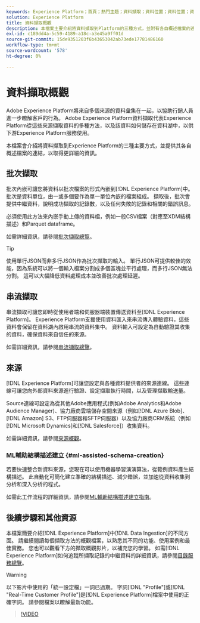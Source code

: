 ```yaml
---
keywords: Experience Platform；首頁；熱門主題；資料擷取；資料位置；資料位置；資料管理；歷程記錄；歷程記錄；批次；批次；擷取的資料
solution: Experience Platform
title: 資料擷取概觀
description: 本檔案主要介紹將資料擷取到Platform的三種方式，並附有各自概述檔案的連結，以取得更詳細的資訊。
exl-id: c189dd4a-5c59-4189-a18c-a3e45a9ff01d
source-git-commit: 15de9351203f6b43653042ab73ede17781486160
workflow-type: tm+mt
source-wordcount: '578'
ht-degree: 0%

---
```


# 資料擷取概觀

Adobe Experience Platform將來自多個來源的資料彙集在一起，以協助行銷人員進一步瞭解客戶的行為。 Adobe Experience Platform資料擷取代表Experience Platform從這些來源擷取資料的多種方法，以及該資料如何儲存在資料湖中，以供下游Experience Platform服務使用。

本檔案會介紹將資料擷取到Experience Platform的三種主要方式，並提供其各自概述檔案的連結，以取得更詳細的資訊。

## 批次擷取

批次內嵌可讓您將資料以批次檔案的形式內嵌到[!DNL Experience Platform]中。 批次是資料單位，由一或多個要作為單一單位內嵌的檔案組成。 擷取後，批次會提供中繼資料，說明成功擷取的記錄數，以及任何失敗的記錄和相關的錯誤訊息。

必須使用此方法來內嵌手動上傳的資料檔，例如一般CSV檔案（對應至XDM結構描述）和Parquet dataframe。

如需詳細資訊，請參閱[批次擷取總覽](./batch-ingestion/overview.md)。

>[!TIP]
>
>使用單行JSON而非多行JSON作為批次擷取的輸入。 單行JSON可提供較佳的效能，因為系統可以將一個輸入檔案分割成多個區塊並平行處理，而多行JSON無法分割。 這可以大幅降低資料處理成本並改善批次處理延遲。

## 串流擷取

串流擷取可讓您即時從使用者端和伺服器端裝置傳送資料至[!DNL Experience Platform]。 Experience Platform支援使用資料匯入來串流傳入體驗資料，這些資料會保留在資料湖內啟用串流的資料集中。 資料輸入可設定為自動驗證其收集的資料，確保資料來自信任的來源。

如需詳細資訊，請參閱[串流擷取總覽](./streaming-ingestion/overview.md)。

## 來源

[!DNL Experience Platform]可讓您設定與各種資料提供者的來源連線。 這些連線可讓您向外部資料來源進行驗證、設定擷取執行時間，以及管理擷取輸送量。

Source連線可設定為從其他Adobe應用程式(例如Adobe Analytics和Adobe Audience Manager)、協力廠商雲端儲存空間來源（例如[!DNL Azure Blob]、[!DNL Amazon] S3、FTP伺服器和SFTP伺服器）以及協力廠商CRM系統（例如[!DNL Microsoft Dynamics]和[!DNL Salesforce]）收集資料。

如需詳細資訊，請參閱[來源概觀](../sources/home.md)。

### ML輔助結構描述建立 {#ml-assisted-schema-creation}

若要快速整合新資料來源，您現在可以使用機器學習演演算法，從範例資料產生結構描述。 此自動化可簡化建立準確的結構描述、減少錯誤，並加速從資料收集到分析和深入分析的程式。

如需此工作流程的詳細資訊，請參閱[ML輔助結構描述建立指南](../xdm/ui/ml-assisted-schema-creation.md)。

## 後續步驟和其他資源

本檔案簡要介紹[!DNL Experience Platform]中[!DNL Data Ingestion]的不同方面。 請繼續閱讀每個擷取方法的概觀檔案，以熟悉其不同的功能、使用案例和最佳實務。 您也可以觀看下方的擷取概觀影片，以補充您的學習。 如需[!DNL Experience Platform]如何追蹤所擷取記錄的中繼資料的詳細資訊，請參閱[目錄服務總覽](../catalog/home.md)。

>[!WARNING]
>
>以下影片中使用的「統一設定檔」一詞已過期。 字詞[!DNL "Profile"]或[!DNL "Real-Time Customer Profile"]是[!DNL Experience Platform]檔案中使用的正確字詞。 請參閱檔案以瞭解最新功能。

>[!VIDEO](https://video.tv.adobe.com/v/27106?quality=12&learn=on)
